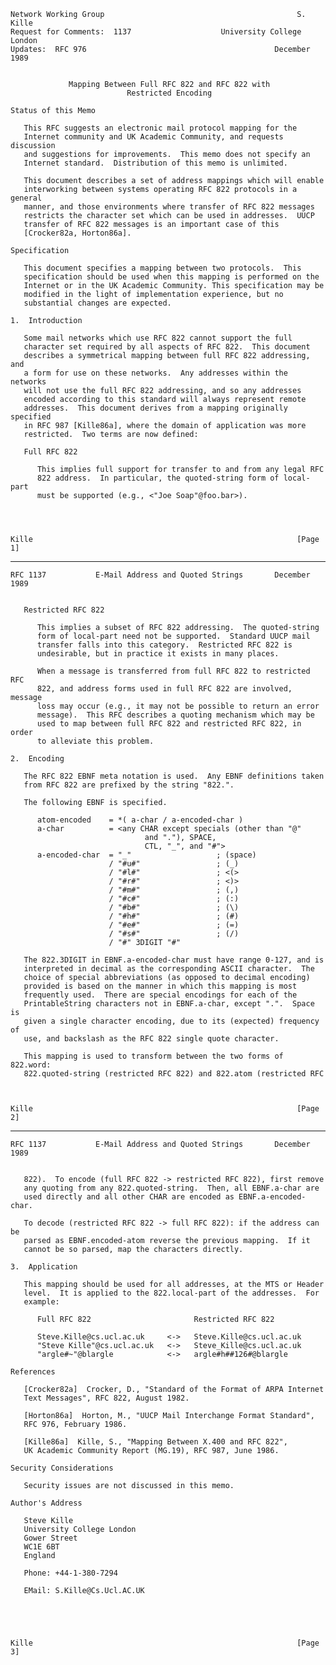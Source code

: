     Network Working Group                                           S. Kille
    Request for Comments:  1137                    University College London
    Updates:  RFC 976                                          December 1989


                 Mapping Between Full RFC 822 and RFC 822 with
                              Restricted Encoding

    Status of this Memo

       This RFC suggests an electronic mail protocol mapping for the
       Internet community and UK Academic Community, and requests discussion
       and suggestions for improvements.  This memo does not specify an
       Internet standard.  Distribution of this memo is unlimited.

       This document describes a set of address mappings which will enable
       interworking between systems operating RFC 822 protocols in a general
       manner, and those environments where transfer of RFC 822 messages
       restricts the character set which can be used in addresses.  UUCP
       transfer of RFC 822 messages is an important case of this
       [Crocker82a, Horton86a].

    Specification

       This document specifies a mapping between two protocols.  This
       specification should be used when this mapping is performed on the
       Internet or in the UK Academic Community. This specification may be
       modified in the light of implementation experience, but no
       substantial changes are expected.

    1.  Introduction

       Some mail networks which use RFC 822 cannot support the full
       character set required by all aspects of RFC 822.  This document
       describes a symmetrical mapping between full RFC 822 addressing, and
       a form for use on these networks.  Any addresses within the networks
       will not use the full RFC 822 addressing, and so any addresses
       encoded according to this standard will always represent remote
       addresses.  This document derives from a mapping originally specified
       in RFC 987 [Kille86a], where the domain of application was more
       restricted.  Two terms are now defined:

       Full RFC 822

          This implies full support for transfer to and from any legal RFC
          822 address.  In particular, the quoted-string form of local-part
          must be supported (e.g., <"Joe Soap"@foo.bar>).




    Kille                                                           [Page 1]

------------------------------------------------------------------------

``` newpage
RFC 1137           E-Mail Address and Quoted Strings       December 1989


   Restricted RFC 822

      This implies a subset of RFC 822 addressing.  The quoted-string
      form of local-part need not be supported.  Standard UUCP mail
      transfer falls into this category.  Restricted RFC 822 is
      undesirable, but in practice it exists in many places.

      When a message is transferred from full RFC 822 to restricted RFC
      822, and address forms used in full RFC 822 are involved, message
      loss may occur (e.g., it may not be possible to return an error
      message).  This RFC describes a quoting mechanism which may be
      used to map between full RFC 822 and restricted RFC 822, in order
      to alleviate this problem.

2.  Encoding

   The RFC 822 EBNF meta notation is used.  Any EBNF definitions taken
   from RFC 822 are prefixed by the string "822.".

   The following EBNF is specified.

      atom-encoded    = *( a-char / a-encoded-char )
      a-char          = <any CHAR except specials (other than "@"
                              and "."), SPACE,
                              CTL, "_", and "#">
      a-encoded-char  = "_"                   ; (space)
                      / "#u#"                 ; (_)
                      / "#l#"                 ; <(>
                      / "#r#"                 ; <)>
                      / "#m#"                 ; (,)
                      / "#c#"                 ; (:)
                      / "#b#"                 ; (\)
                      / "#h#"                 ; (#)
                      / "#e#"                 ; (=)
                      / "#s#"                 ; (/)
                      / "#" 3DIGIT "#"

   The 822.3DIGIT in EBNF.a-encoded-char must have range 0-127, and is
   interpreted in decimal as the corresponding ASCII character.  The
   choice of special abbreviations (as opposed to decimal encoding)
   provided is based on the manner in which this mapping is most
   frequently used.  There are special encodings for each of the
   PrintableString characters not in EBNF.a-char, except ".".  Space is
   given a single character encoding, due to its (expected) frequency of
   use, and backslash as the RFC 822 single quote character.

   This mapping is used to transform between the two forms of 822.word:
   822.quoted-string (restricted RFC 822) and 822.atom (restricted RFC



Kille                                                           [Page 2]
```

------------------------------------------------------------------------

``` newpage
RFC 1137           E-Mail Address and Quoted Strings       December 1989


   822).  To encode (full RFC 822 -> restricted RFC 822), first remove
   any quoting from any 822.quoted-string.  Then, all EBNF.a-char are
   used directly and all other CHAR are encoded as EBNF.a-encoded-char.

   To decode (restricted RFC 822 -> full RFC 822): if the address can be
   parsed as EBNF.encoded-atom reverse the previous mapping.  If it
   cannot be so parsed, map the characters directly.

3.  Application

   This mapping should be used for all addresses, at the MTS or Header
   level.  It is applied to the 822.local-part of the addresses.  For
   example:

      Full RFC 822                       Restricted RFC 822

      Steve.Kille@cs.ucl.ac.uk     <->   Steve.Kille@cs.ucl.ac.uk
      "Steve Kille"@cs.ucl.ac.uk   <->   Steve_Kille@cs.ucl.ac.uk
      "argle#~"@blargle            <->   argle#h##126#@blargle

References

   [Crocker82a]  Crocker, D., "Standard of the Format of ARPA Internet
   Text Messages", RFC 822, August 1982.

   [Horton86a]  Horton, M., "UUCP Mail Interchange Format Standard",
   RFC 976, February 1986.

   [Kille86a]  Kille, S., "Mapping Between X.400 and RFC 822",
   UK Academic Community Report (MG.19), RFC 987, June 1986.

Security Considerations

   Security issues are not discussed in this memo.

Author's Address

   Steve Kille
   University College London
   Gower Street
   WC1E 6BT
   England

   Phone: +44-1-380-7294

   EMail: S.Kille@Cs.Ucl.AC.UK





Kille                                                           [Page 3]
```
